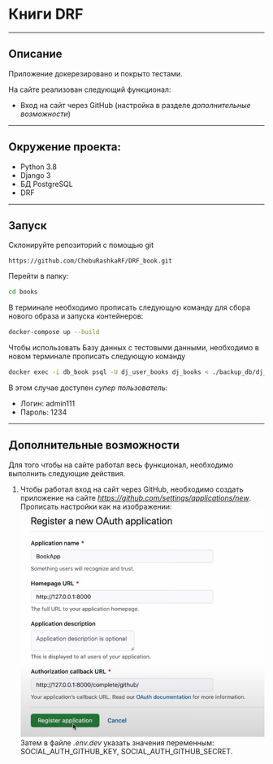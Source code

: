 # Книги DRF

***

## Описание

Приложение докерезировано и покрыто тестами.

На сайте реализован следующий функционал:
* Вход на сайт через GitHub (настройка в разделе _дополнительные возможности_)

---

## Окружение проекта:
  * Python 3.8
  * Django 3
  * БД PostgreSQL
  * DRF

---

## Запуск

Склонируйте репозиторий с помощью git

    https://github.com/ChebuRashkaRF/DRF_book.git

Перейти в папку:
```bash
cd books
```

В терминале необходимо прописать следующую команду для сбора нового образа и запуска контейнеров:

```bash
docker-compose up --build
```

Чтобы использовать Базу данных с тестовыми данными, необходимо в новом терминале прописать следующую команду

```bash
docker exec -i db_book psql -U dj_user_books dj_books < ./backup_db/dj_books_backup.dump
```

В этом случае доступен _супер пользователь_:
* Логин: admin111
* Пароль: 1234

---

## Дополнительные возможности

Для того чтобы на сайте работал весь функционал, необходимо выполнить следующие действия.


1. Чтобы работал вход на сайт через GitHub, необходимо создать приложение на сайте _https://github.com/settings/applications/new_. Прописать настройки как на изображении: ![GitHub APP](readme-img/github_app.jpg "GitHub") Затем в файле _.env.dev_ указать значения переменным: SOCIAL_AUTH_GITHUB_KEY, SOCIAL_AUTH_GITHUB_SECRET.
